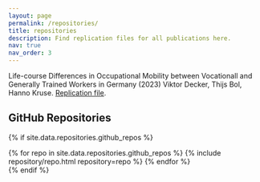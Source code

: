 ```yaml
---
layout: page
permalink: /repositories/
title: repositories
description: Find replication files for all publications here.
nav: true
nav_order: 3
---
```


Life-course Differences in Occupational Mobility between Vocationall and Generally Trained Workers in Germany (2023) Viktor Decker, Thijs Bol, Hanno Kruse.
[Replication file](https://github.com/viktor-decker/occupational-mobility).
  
  
  
  
## GitHub Repositories

{% if site.data.repositories.github_repos %}
<div class="repositories d-flex flex-wrap flex-md-row flex-column justify-content-between align-items-center">
  {% for repo in site.data.repositories.github_repos %}
    {% include repository/repo.html repository=repo %}
  {% endfor %}
</div>
{% endif %}
